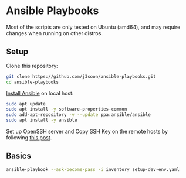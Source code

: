 # Ansible Playbooks

Most of the scripts are only tested on Ubuntu (amd64), and may require changes when running on other distros.

## Setup

Clone this repository:

```sh
git clone https://github.com/j3soon/ansible-playbooks.git
cd ansible-playbooks
```

[Install Ansible](https://docs.ansible.com/ansible/latest/installation_guide/installation_distros.html#installing-ansible-on-ubuntu) on local host:

```sh
sudo apt update
sudo apt install -y software-properties-common
sudo add-apt-repository -y --update ppa:ansible/ansible
sudo apt install -y ansible
```

Set up OpenSSH server and Copy SSH Key on the remote hosts by following [this post](https://tutorial.j3soon.com/remote-development/openssh-server/).

## Basics

```sh
ansible-playbook --ask-become-pass -i inventory setup-dev-env.yaml
```

